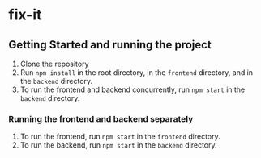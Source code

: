 # fix-it

## Getting Started and running the project

1. Clone the repository
2. Run `npm install` in the root directory, in the `frontend` directory, and in the `backend` directory.
3. To run the frontend and backend concurrently, run `npm start` in the `backend` directory.

### Running the frontend and backend separately

1. To run the frontend, run `npm start` in the `frontend` directory.
2. To run the backend, run `npm start` in the `backend` directory.

